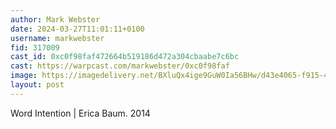```yaml
---
author: Mark Webster
date: 2024-03-27T11:01:11+0100
username: markwebster
fid: 317009
cast_id: 0xc0f98faf472664b519186d472a304cbaabe7c6bc
cast: https://warpcast.com/markwebster/0xc0f98faf
image: https://imagedelivery.net/BXluQx4ige9GuW0Ia56BHw/d43e4065-f915-4f87-e299-e1bf35068500/original
layout: post
---
```

Word Intention | Erica Baum. 2014  

<img src='https://imagedelivery.net/BXluQx4ige9GuW0Ia56BHw/d43e4065-f915-4f87-e299-e1bf35068500/original' alt='' referrerpolicy='no-referrer'/>